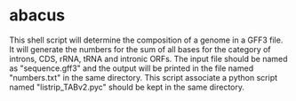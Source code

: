 # abacus
This shell script will determine the composition of a genome in a GFF3 file. 
It will generate the numbers for the sum of all bases for the category of introns, CDS, rRNA, tRNA and intronic ORFs.
The input file should be named as "sequence.gff3" and the output will be printed in 
the file named "numbers.txt" in the same directory. 
This script associate a python script named "listrip_TABv2.pyc" should be kept in the same directory.
